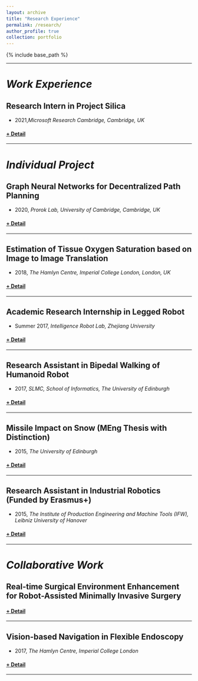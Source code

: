 ```yaml
---
layout: archive
title: "Research Experience"
permalink: /research/
author_profile: true
collection: portfolio
---
```


<!-- <hr color="000000"/> -->

{% include base_path %}

<hr color="#FFFFFF" />

# <i>Work Experience</i>

## <b>Research Intern in Project Silica</b>
* 2021,_Microsoft Research Cambridge, Cambridge, UK_
<h4><a href="javascript:void(0)" class="dsphead" onclick="dsp(this)"><span class="dspchar">+</span> Detail</a></h4>
<div class="dspcont" style='display:none;'>
  <fieldset>
  <ul>
    <li><b>Supervisor</b>: Dr Ioan Stefanovici & Dr Katja Hofmann </li>
    <li><b>Duties included</b>: 
      <ul>
        <li>I am exploring explainable RL-based approaches to scheduling in the Silica glass library, towards a scheduler for production deployment. </li>
      </ul>
    </li>
  </ul>
  <br/>
  </fieldset>
</div>
<hr color="#FFFFFF" />


# <i>Individual Project</i>

## <b>Graph Neural Networks for Decentralized Path Planning</b>
* 2020, _Prorok Lab, University of Cambridge, Cambridge, UK_
<h4><a href="javascript:void(0)" class="dsphead" onclick="dsp(this)"><span class="dspchar">+</span> Detail</a></h4>
<div class="dspcont" style='display:none;'>
  <fieldset>
  <ul>
    <li><b>Supervisor</b>: Dr.Amanda Prorok</li>
    <li><b>Abstract</b>: 
      <ul>
        <li>We propose a combined architecture, where we train a convolutional neural network (CNN) that extracts adequate features from local observations, and a graph neural network (GNN) to communicate these features among robots with the ultimate goal of learning a decentralized sequential action policy that yields efficient path plans for all robots.</li>
        <li>GNN implementation offers an efficient architecture that operates in a localized manner, whereby information is shared over a multi-hop communication network, through explicit communication with nearby neighbors only</li>
      </ul>
    </li>
    <li>[<u><a href="http://ifaamas.org/Proceedings/aamas2020/pdfs/p1901.pdf">AAMAS2020.pdf</a></u>],[<u><a href="https://arxiv.org/abs/1912.06095">IROS2020.pdf</a></u>]</li>
  </ul>
  <a href="https://youtu.be/AGDk2RozpMQ
  " target="_blank"><img src="/images/customized/GraphMAPF2020.png" 
  alt="IMAGE ALT TEXT HERE" width="560" height="315" border="10" /></a>
  </fieldset>
</div>
<hr color="#FFFFFF" />


## <b>Estimation of Tissue Oxygen Saturation based on Image to Image Translation</b>
* 2018, _The Hamlyn Centre, Imperial College London, London, UK_
<h4><a href="javascript:void(0)" class="dsphead" onclick="dsp(this)"><span class="dspchar">+</span> Detail</a></h4>
<div class="dspcont" style='display:none;'>
  <fieldset>
  <ul>
    <li><b>Motivation</b>: Investigate a non-invasive intra-operative measurement of tissue oxygen saturation based on Hyperspectral Imaging.</li>
    <li><b>Supervisor</b>: Prof.Daniel S Elson </li>
    <li><b>Abstract</b>: 
      <ul>
        <li>The conditional Generative Adversarial Networks (cGAN) was used to develop pixel-level image-to-image translation approach, called RGB2StO2, to estimate tissue oxygen saturation (StO2) from RGB images directly. </li>
        <li>Dual-input network, called Dual2StO2, was developed to investigate the optimal setting of the fibre bundle to capture meaningful and informative images from HSI camera. </li>
      </ul>
    </li>
    <li>[<u><a href="http://qingbiaoli.github.io/files/HSMR2018.pdf">RGB2StO2.pdf</a></u>],[<u><a href="https://link.springer.com/content/pdf/10.1007%2Fs11548-019-01940-2.pdf">Dual2StO2.pdf</a></u>]</li>
  </ul>
  <br/>
  <img src='/images/customized/Dual2StO2.png' width="560" height="315"/>
  </fieldset>
</div>
<hr color="#FFFFFF" />



## <b>Academic Research Internship in Legged Robot</b>
* Summer 2017, _Intelligence Robot Lab, Zhejiang University_
<h4><a href="javascript:void(0)" class="dsphead" onclick="dsp(this)"><span class="dspchar">+</span> Detail</a></h4>
<div class="dspcont" style='display:none;'>
  <fieldset>
  <ul>
    <li><b>Supervisor</b>: Dr. Qiuguo Zhu </li>
    <li><b>Duties included</b>: 
      <ul>
        <li>Robust control of bipedal walking for legged robot. </li>
        <li>Carried out physical experiment. </li>
      </ul>
    </li>
  </ul>
  <br/>
    <img src='/images/customized/ZJU2.gif' />
  </fieldset>
</div>
<hr color="#FFFFFF" />

## <b>Research Assistant in Bipedal Walking of Humanoid Robot</b>
* 2017, _SLMC, School of Informatics, The University of Edinburgh_
<h4><a href="javascript:void(0)" class="dsphead" onclick="dsp(this)"><span class="dspchar">+</span> Detail</a></h4>
<div class="dspcont" style='display:none;'>
  <fieldset>
  <ul>
    <li><b>Supervisor</b>: Dr. Zhibin Li </li>
    <li><b>Duties included</b>: 
      <ul>
        <li>Research model-free control of bipedal walking for humanoid robotics. </li>
        <li>Theoretical proof and simulation validation of online parameter estimation to obtain robust control of bipedal walking.</li>
      </ul>
    </li>
    <li>[<u><a href="http://qingbiaoli.github.io/files/humanoid2017.pdf">Humanoid2017.pdf</a></u>]</li>
  </ul>
  <br/>
    <img src='/images/customized/Humanoid2017_demo.png' width="560" height="315"/>
    <img src='/images/customized/Humanoid_case2.gif' width="560" height="315"/>
  </fieldset>
</div>
<hr color="#FFFFFF" />


## <b>Missile Impact on Snow (MEng Thesis with Distinction)</b>
* 2015, _The University of Edinburgh_
<h4><a href="javascript:void(0)" class="dsphead" onclick="dsp(this)"><span class="dspchar">+</span> Detail</a></h4>
<div class="dspcont" style='display:none;'>
  <fieldset>
  <ul>
    <li><b>Supervisor</b>: Dr Filipe Teixeira-Dias </li>
    <li><b>Project description</b>: 
      <ul>
        <li>This study aimed to optimize the design of the impactor developed by British Antarctic survey for long-term tracking on the motion of the glaciers. </li>
        <li>Investigated the characteristics of the impact dynamics of the impactor and its interaction with different types of snow, covering a range of impact energies.  </li>
      </ul>
    </li>
    <li><b>Duties included</b>: 
      <ul>
        <li>CAD modeeling of the impactor. </li>
        <li>Signal processing of data from accelerometer, and analysed on the results.   </li>
      </ul>
    </li>
  </ul>
  <br/>
  </fieldset>
</div>
<hr color="#FFFFFF" />


## <b>Research Assistant in Industrial Robotics (Funded by Erasmus+)</b>
* 2015, _The Institute of Production Engineering and Machine Tools (IFW), Leibniz University of Hanover_
<h4><a href="javascript:void(0)" class="dsphead" onclick="dsp(this)"><span class="dspchar">+</span> Detail</a></h4>
<div class="dspcont" style='display:none;'>
  <fieldset>
  <ul>
    <li><b>Supervisor</b>: Dipl.-Ing.Thomas Lepper </li>
    <li><b>Duties included</b>: 
      <ul>
        <li>Mechanism design for industrial robot for industrial-level milling process, includes CAD modelling transmission device and robot arm. </li>
        <li>Kinematic simulation to analyse torque distribution during operation. </li>
      </ul>
    </li>
  </ul>
  <br/>
  </fieldset>
</div>
<hr color="#FFFFFF" />


# <i>Collaborative Work</i>
<!-- --- -->
## <b>Real-time Surgical Environment Enhancement for Robot-Assisted Minimally Invasive Surgery</b>
<h4><a href="javascript:void(0)" class="dsphead" onclick="dsp(this)"><span class="dspchar">+</span> Detail</a></h4>
<div class="dspcont" style='display:none;'>
  <fieldset>
  <ul>
    <li><b>Project description</b>: 
      <ul>
        <li>We propose a  multi-scale Generative Adversarial Network (GAN)-based video super-resolution method to construct a framework for automatic zooming ratio adjustment. </li>
        <li>It can provide automatic real-time zooming for high-quality visualization of the Region Of Interest (ROI) during the surgical operation. </li>
        <li>The framework is validated with the JIGSAW dataset and Hamlyn Centre Laparoscopic/Endoscopic Video Datasets, with results demonstrating its practicability. </li>
      </ul>
    </li>
    <li>[<u><a href="https://arxiv.org/pdf/2011.04003.pdf">ICRA2021.pdf</a></u>]</li>
  </ul>
  <br/>
  <img src='/images/customized/SurgicalGAN2021.png' width="auto" height="auto"/>
  <ul>
  <li>Experiments of our pipeline in JIGASW dataset, demonstrating different phases of testing our pipeline in the suturing (a) and knot tying (b) tasks, while (c) summaries the correspondence of the predicted operations and the upscaling factors. </li>
  </ul>
  <!-- <img src='/images/customized/surface_reconsuction.gif' width="560" height="315"/> -->
  </fieldset>
</div>
<hr color="#FFFFFF" />


## <b>Vision-based Navigation in Flexible Endoscopy</b>
* 2017, _The Hamlyn Centre, Imperial College London_
<h4><a href="javascript:void(0)" class="dsphead" onclick="dsp(this)"><span class="dspchar">+</span> Detail</a></h4>
<div class="dspcont" style='display:none;'>
  <fieldset>
  <ul>
    <li><b>Supervisor</b>: Dr. George Mylonas </li>
    <li><b>Project description</b>: 
      <ul>
        <li>Simultaneously mapping the human colon and tracking the endoscope pose in real time during flexible endoscopy. </li>
      </ul>
    </li>
    <li><b>Duties included</b>: 
      <ul>
        <li>Investigated available visual SLAM methods (ORB-SLAM) and visual-inertial SLAM methods (VINS-Mono, OKVIS), and customize them for small scale, near focus. </li>
        <li>Our SLAM pipeline can obtain conclusive registration and surface reconstruction based on point cloud data. </li>
      </ul>
    </li>
  </ul>
  <br/>
  <img src='/images/customized/ORB_SLAM2_demo.gif' width="560" height="315"/>
  <img src='/images/customized/surface_reconsuction.gif' width="560" height="315"/>
  </fieldset>
</div>
<hr color="#FFFFFF" />



